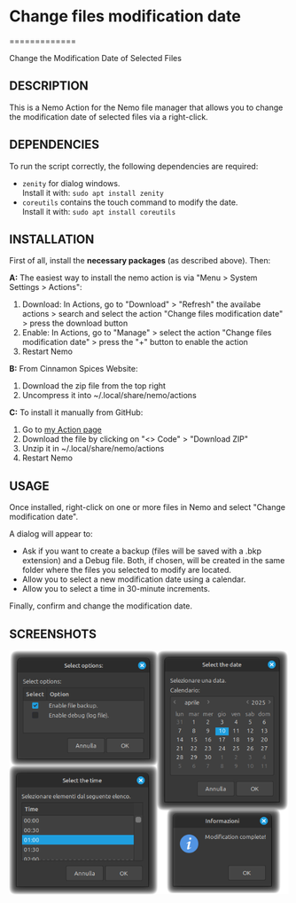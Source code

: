 # Change files modification date
=============

Change the Modification Date of Selected Files

DESCRIPTION
-----------

This is a Nemo Action for the Nemo file manager that allows you to change the modification date of selected files via a right-click.

DEPENDENCIES
------------

To run the script correctly, the following dependencies are required:

* `zenity` for dialog windows.  
  Install it with: `sudo apt install zenity`
* `coreutils` contains the touch command to modify the date.  
  Install it with: `sudo apt install coreutils`

INSTALLATION
------------

First of all, install the **necessary packages** (as described above). Then:

**A:** The easiest way to install the nemo action is via "Menu > System Settings > Actions":

1. Download: In Actions, go to "Download" > "Refresh" the availabe actions > search and select the action "Change files modification date" > press the download button
2. Enable: In Actions, go to "Manage" > select the action "Change files modification date" > press the "+" button to enable the action
3. Restart Nemo

**B:** From Cinnamon Spices Website:

1. Download the zip file from the top right
2. Uncompress it into ~/.local/share/nemo/actions

**C:** To install it manually from GitHub:

1. Go to [my Action page](https://github.com/FranzBias/Nemo-Action-Change-files-modification-date)
2. Download the file by clicking on "<> Code" > "Download ZIP"
3. Unzip it in ~/.local/share/nemo/actions
4. Restart Nemo

USAGE
------------

Once installed, right-click on one or more files in Nemo and select "Change modification date".

A dialog will appear to:

* Ask if you want to create a backup (files will be saved with a .bkp extension) and a Debug file. Both, if chosen, will be created in the same folder where the files you selected to modify are located.
* Allow you to select a new modification date using a calendar.
* Allow you to select a time in 30-minute increments.

Finally, confirm and change the modification date.

SCREENSHOTS
---

![Screenshot](./screenshots/screenshot.png)
